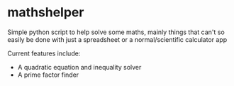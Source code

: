 # mathshelper
Simple python script to help solve some maths, mainly things that can't so easily be done with just a spreadsheet or a normal/scientific calculator app

Current features include:
* A quadratic equation and inequality solver
* A prime factor finder
